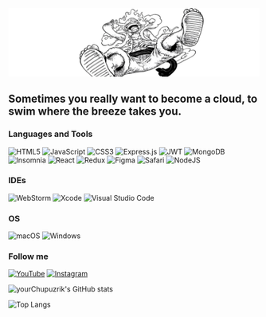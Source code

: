 [![Header](https://github.com/yourChupuzrik/yourChupuzrik/blob/main/assets/luffy.png)](https://www.youtube.com/channel/UC9_jnRiMCgx5s733lhqYGWg)

## Sometimes you really want to become a cloud, to swim where the breeze takes you.

### Languages and Tools
![HTML5](https://img.shields.io/badge/HTML5-black?style=for-the-badge&logo=html5)
![JavaScript](https://img.shields.io/badge/javascript-black?style=for-the-badge&logo=javascript)
![CSS3](https://img.shields.io/badge/css3-black.svg?style=for-the-badge&logo=css3&logoColor=blue)
![Express.js](https://img.shields.io/badge/express.js-black?style=for-the-badge&logo=express&logoColor=%2361DAFB)
![JWT](https://img.shields.io/badge/JWT-black?style=for-the-badge&logo=JSON%20web%20tokens)
![MongoDB](https://img.shields.io/badge/MongoDB-black?style=for-the-badge&logo=mongodb)
![Insomnia](https://img.shields.io/badge/Insomnia-black?style=for-the-badge&logo=insomnia&logoColor=5849BE)
![React](https://img.shields.io/badge/react-black?style=for-the-badge&logo=react)
![Redux](https://img.shields.io/badge/redux-black.svg?style=for-the-badge&logo=redux&logoColor=764abc)
![Figma](https://img.shields.io/badge/figma-black?style=for-the-badge&logo=figma)
![Safari](https://img.shields.io/badge/Safari-black?style=for-the-badge&logo=Safari)
![NodeJS](https://img.shields.io/badge/node.js-black?style=for-the-badge&logo=node.js)

### IDEs
![WebStorm](https://img.shields.io/badge/webstorm-black?style=for-the-badge&logo=webstorm)
![Xcode](https://img.shields.io/badge/Xcode-black?style=for-the-badge&logo=Xcode)
![Visual Studio Code](https://img.shields.io/badge/Visual%20Studio%20Code-black.svg?style=for-the-badge&logo=visual-studio-code&logoColor=blue)

### OS
![macOS](https://img.shields.io/badge/mac%20os-black?style=for-the-badge&logo=macos)
![Windows](https://img.shields.io/badge/Windows-black?style=for-the-badge&logo=windows&logoColor=0078d4)

### Follow me
[![YouTube](https://img.shields.io/badge/-YouTube-black?style=for-the-badge&logo=YouTube&logoColor=FF0000)](https://www.youtube.com/channel/UC9_jnRiMCgx5s733lhqYGWg)
[![Instagram](https://img.shields.io/badge/-Instagram-black?style=for-the-badge&logo=instagram&logoColor=B4068E)](https://www.instagram.com/yourchupuzrik/)

![yourChupuzrik's GitHub stats](https://github-readme-stats.vercel.app/api?username=yourChupuzrik&show_icons=true&theme=tokyonight)

![Top Langs](https://github-readme-stats.vercel.app/api/top-langs/?username=yourChupuzrik&progress=true&layout=compact&theme=tokyonight)
